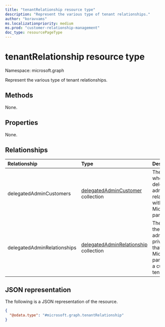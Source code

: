 ```yaml
---
title: "tenantRelationship resource type"
description: "Represent the various type of tenant relationships."
author: "koravvams"
ms.localizationpriority: medium
ms.prod: "customer-relationship-management"
doc_type: resourcePageType
---
```


# tenantRelationship resource type

Namespace: microsoft.graph

Represent the various type of tenant relationships.

## Methods

None.

## Properties

None.

## Relationships
|Relationship|Type|Description|
|:---|:---|:---|
|delegatedAdminCustomers|[delegatedAdminCustomer](../resources/delegatedadmincustomer.md) collection|The customer who has a delegated admin relationship with a Microsoft partner.|
|delegatedAdminRelationships|[delegatedAdminRelationship](../resources/delegatedadminrelationship.md) collection|The details of the delegated administrative privileges that a Microsoft partner has in a customer tenant.|

## JSON representation
The following is a JSON representation of the resource.
<!-- {
  "blockType": "resource",
  "keyProperty": "id",
  "@odata.type": "microsoft.graph.tenantRelationship",
  "openType": false
}
-->
``` json
{
  "@odata.type": "#microsoft.graph.tenantRelationship"
}
```
